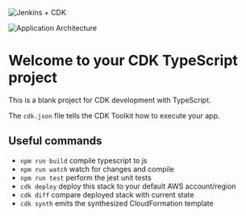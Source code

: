 
![Jenkins + CDK](https://user-images.githubusercontent.com/53549619/180176728-d2a4cc1b-7ae8-45f4-baed-036b32d07ae7.PNG)

![Application Architecture](https://user-images.githubusercontent.com/53549619/180176823-c0296335-6436-47b3-8020-305fde899571.PNG)

# Welcome to your CDK TypeScript project

This is a blank project for CDK development with TypeScript.

The `cdk.json` file tells the CDK Toolkit how to execute your app.

## Useful commands

* `npm run build`   compile typescript to js
* `npm run watch`   watch for changes and compile
* `npm run test`    perform the jest unit tests
* `cdk deploy`      deploy this stack to your default AWS account/region
* `cdk diff`        compare deployed stack with current state
* `cdk synth`       emits the synthesized CloudFormation template
